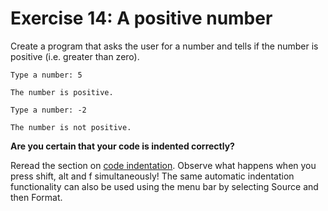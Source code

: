# Exercise 14: A positive number

Create a program that asks the user for a number and tells if the number is positive (i.e. greater than zero).

```
Type a number: 5

The number is positive.
```

```
Type a number: -2

The number is not positive.
```

__Are you certain that your code is indented correctly?__

Reread the section on [code indentation](https://materiaalit.github.io/2013-oo-programming/part1/week-1/#indentation). Observe what happens when you press shift, alt and f simultaneously! The same automatic indentation functionality can also be used using the menu bar by selecting Source and then Format.
